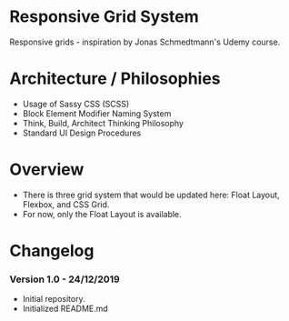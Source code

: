 # Responsive Grid System
Responsive grids - inspiration by Jonas Schmedtmann's Udemy course.

# Architecture / Philosophies
- Usage of Sassy CSS (SCSS)
- Block Element Modifier Naming System
- Think, Build, Architect Thinking Philosophy
- Standard UI Design Procedures

# Overview
- There is three grid system that would be updated here: Float Layout, Flexbox, and CSS Grid.
- For now, only the Float Layout is available.

# Changelog
### Version 1.0 - 24/12/2019
- Initial repository.
- Initialized README.md
